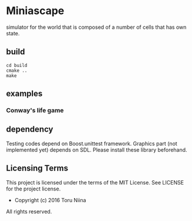 Miniascape
====
simulator for the world that is composed of a number of cells that has own state.

## build

    cd build
    cmake ..
    make

## examples

### Conway's life game

## dependency

Testing codes depend on Boost.unittest framework.
Graphics part (not implemented yet) depends on SDL.
Please install these library beforehand.

## Licensing Terms
This project is licensed under the terms of the MIT License.
See LICENSE for the project license.

- Copyright (c) 2016 Toru Niina

All rights reserved.
